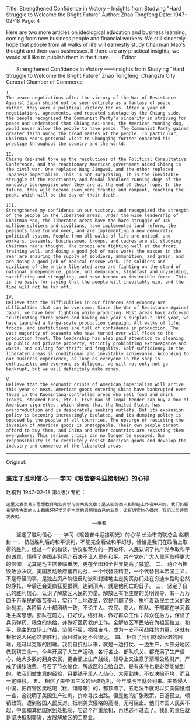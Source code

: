Title: Strengthened Confidence in Victory – Insights from Studying "Hard Struggle to Welcome the Bright Future"
Author: Zhao Tongfeng
Date: 1947-02-18
Page: 4

Here are two more articles on ideological education and business learning, coming from new business people and financial workers. We still sincerely hope that people from all walks of life will earnestly study Chairman Mao's thought and their own businesses. If there are any practical insights, we would still like to publish them in the future.
                                     ——Editor

　　Strengthened Confidence in Victory
    ——Insights from Studying "Hard Struggle to Welcome the Bright Future"
    Zhao Tongfeng, Changzhi City General Chamber of Commerce

    I.
    The peace negotiations after the victory of the War of Resistance Against Japan should not be seen entirely as a fantasy of peace; rather, they were a political victory for us. After a year of negotiations, agreements, and repeated sabotage by the Chiang side, the people recognized the Communist Party's sincerity in striving for peace and understood that Chiang Kai-shek, the American running dog, would never allow the people to have peace. The Communist Party gained greater faith among the broad masses of the people. In particular, Chairman Mao's personal visit to Chongqing further enhanced his prestige throughout the country and the world.

    II.
    Chiang Kai-shek tore up the resolutions of the Political Consultative Conference, and the reactionary American government aided Chiang in the civil war. One replaced Wang Jingwei, and the other replaced Japanese imperialism. This is not surprising; it is the inevitable struggle of the reactionary and feudal landlord running dogs of the monopoly bourgeoisie when they are at the end of their rope. In the future, they will become even more frantic and rampant, reaching the peak, which will be the day of their death.

    III.
    Strengthened my confidence in our victory, and recognized the strength of the people in the liberated areas. Under the wise leadership of Chairman Mao, the liberated areas have the hard struggle of 140 million soldiers and civilians, have implemented land reform, the peasants have turned over, and are implementing a new democratic political system. People from all walks of life are united, and workers, peasants, businessmen, troops, and cadres are all studying Chairman Mao's thought. The troops are fighting well at the front, training well, and doing a good job of mass work; the masses in the rear are ensuring the supply of soldiers, ammunition, and grain, and are doing a good job of medical rescue work. The soldiers and civilians of the entire liberated area are fighting on the stand of national independence, peace, and democracy, steadfast and unyielding, sacrificing and struggling, and have become an invincible force. This is the basis for saying that the people will inevitably win, and the time will not be far off.

    IV.
    Believe that the difficulties in our finances and economy are difficulties that can be overcome. Since the War of Resistance Against Japan, we have been fighting while producing. Most areas have achieved "cultivating three years and having one year's surplus." This year, we have launched a large-scale production campaign. All walks of life, troops, and institutions are full of confidence in production. The vast majority of peasants who have turned over will flock to the production front. The leadership has also paid attention to cleaning up public and private property, strictly prohibiting extravagance and waste, and calling for thrift and frugality. Self-sufficiency in the liberated areas is conditional and inevitably achievable. According to our business experience, as long as everyone in the shop is enthusiastic and everyone is diligent, we will not only not go bankrupt, but we will definitely make money.

    V.
    Believe that the economic crisis of American imperialism will arrive this year or next. American goods entering China have bankrupted even those in the Kuomintang-controlled areas who sell food and drink (cakes, steamed buns, etc.). Five mao of legal tender can buy a box of American cigarettes, which shows that the United States has overproduction and is desperately seeking outlets. But its expansion policy is becoming increasingly isolated, and its dumping policy is opposed by the people of all countries. The upsurge of resisting the invasion of American goods is unstoppable. Their own people cannot afford to buy them, and China and other countries are resisting them everywhere. This serious crisis can no longer be escaped. Our responsibility is to resolutely resist American goods and develop the industry and commerce of the liberated areas.



<hr /> 

Original: 


### 坚定了胜利信心——学习《艰苦奋斗迎接明光》的心得
赵桐封
1947-02-18
第4版()
专栏：

    这里又发表关于思想教育和业务学习的两篇文章；是从新的商人和财经工作者中来的。我们仍极希望各方面的人士都来好好学习毛主席的思想和自己的业务，如有切实的心得时，我们以后还愿发表的。
                                     ——编者
　　坚定了胜利信心
    ——学习《艰苦奋斗迎接明光》的心得
    长治市商联总会  赵桐封
    一、
    抗战胜利后的和平谈判，不能完全看做和平幻想，恰恰是我们在政治上取得的胜利。经过一年的和谈、协议和蒋方的一再破坏，人民认识了共产党争取和平的诚意，懂得了美国走狗蒋介石决不让人民有和平。共产党在广大人民间取得更大的信仰。尤其是毛主席亲临重庆，更在全国和全世界提高了威望。
    二、
    蒋介石撕毁政协决议，美国反动政府援蒋内战，一个代替汪精卫，一个代替日本帝国主义，不是奇怪的事，是独占资产阶级反动派和封建地主走狗买办们处在穷途末路时必然的挣扎，今后还会更疯狂更猖獗，达到顶点，就是他死亡的日子。
    三、
    坚定了自己的胜利信心，认识了解放区人民的力量。解放区有毛主席的英明领导，有一万万四千万军民的艰苦奋斗，实行了土地改革，农民们翻了身，执行着新民主主义的政治制度，各阶层人士都团结一致，不论工人、农民、商人、部队、干部都在学习着毛主席思想。部队在前方，打好仗，练好兵，做好群众工作；群众在后方，保证了兵员弹药、粮食的供给，并做好医药救护工作。全解放区军民站在为祖国独立、和平、民主的立场上作战，坚强不屈，牺牲奋斗，成为一支不可战胜的力量，这就有根据说人民必然要胜利，而且时间还不会很远。
    四、
    相信了我们财政经济的困难，是可以克服的困难。我们自抗战以来，就是一边打仗、一边生产，大部分地区做到耕三余一，今年开展了大生产运动，各行各业、部队机关、都充满了生产信心，绝大多数的翻身农民，更会涌上生产战线，领导上又注意了清理公私财产，严戒了铺张浪费，号召了节衣缩食，解放区的自给自足，是有条件也是必然能做到的。依我们做生意的经验，只要铺子里人人热心、大家勤快，不仅决赔不垮，而且一定赚钱。
    五、
    相信了美帝国主义的经济危机，今年或明年就会到来。美货侵入中国，把蒋管区卖吃喝（糕、馍等等）的，都顶垮了。五毛法币就可以买美国纸烟一盒，这说明了美国生产过剩，拚命寻找出路。但是他的扩张政策，日近孤立，倾销政策，遭到各国人民反对。抵制美货侵略的高潮，无可阻止。他们本国人民买不起，中国和其他国家到处抵制，它这个严重危机，再也逃不过去了。我们的责任就是坚决抵制美货，发展解放区的工商业。
